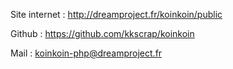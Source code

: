 Site internet   : http://dreamproject.fr/koinkoin/public

Github          : https://github.com/kkscrap/koinkoin

Mail            : koinkoin-php@dreamproject.fr